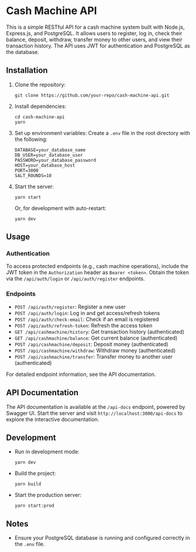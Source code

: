 # Cash Machine API

This is a simple RESTful API for a cash machine system built with Node.js, Express.js, and PostgreSQL. It allows users to register, log in, check their balance, deposit, withdraw, transfer money to other users, and view their transaction history. The API uses JWT for authentication and PostgreSQL as the database.

## Installation

1. Clone the repository:

   ```
   git clone https://github.com/your-repo/cash-machine-api.git
   ```

2. Install dependencies:

   ```
   cd cash-machine-api
   yarn
   ```

3. Set up environment variables: Create a `.env` file in the root directory with the following:

   ```
   DATABASE=your_database_name
   DB_USER=your_database_user
   PASSWORD=your_database_password
   HOST=your_database_host
   PORT=3000
   SALT_ROUNDS=10
   ```

4. Start the server:

   ```
   yarn start
   ```

   Or, for development with auto-restart:

   ```
   yarn dev
   ```

## Usage

### Authentication

To access protected endpoints (e.g., cash machine operations), include the JWT token in the `Authorization` header as `Bearer <token>`. Obtain the token via the `/api/auth/login` or `/api/auth/register` endpoints.

### Endpoints

- `POST /api/auth/register`: Register a new user
- `POST /api/auth/login`: Log in and get access/refresh tokens
- `POST /api/auth/check-email`: Check if an email is registered
- `POST /api/auth/refresh-token`: Refresh the access token
- `GET /api/cashmachine/history`: Get transaction history (authenticated)
- `GET /api/cashmachine/balance`: Get current balance (authenticated)
- `POST /api/cashmachine/deposit`: Deposit money (authenticated)
- `POST /api/cashmachine/withdraw`: Withdraw money (authenticated)
- `POST /api/cashmachine/transfer`: Transfer money to another user (authenticated)

For detailed endpoint information, see the API documentation.

## API Documentation

The API documentation is available at the `/api-docs` endpoint, powered by Swagger UI. Start the server and visit `http://localhost:3000/api-docs` to explore the interactive documentation.

## Development

- Run in development mode:

  ```
  yarn dev
  ```

- Build the project:

  ```
  yarn build
  ```

- Start the production server:

  ```
  yarn start:prod
  ```

## Notes

- Ensure your PostgreSQL database is running and configured correctly in the `.env` file.
